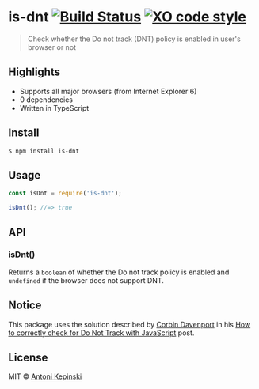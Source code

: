 # is-dnt [![Build Status](https://travis-ci.org/xxczaki/is-dnt.svg?branch=master)](https://travis-ci.org/xxczaki/is-dnt) [![XO code style](https://img.shields.io/badge/code_style-XO-5ed9c7.svg)](https://github.com/xojs/xo)

> Check whether the Do not track (DNT) policy is enabled in user's browser or not

## Highlights

- Supports all major browsers (from Internet Explorer 6)
- 0 dependencies
- Written in TypeScript

## Install

```
$ npm install is-dnt
```

## Usage

```js
const isDnt = require('is-dnt');

isDnt(); //=> true
```

## API

### isDnt()

Returns a `boolean` of whether the Do not track policy is enabled and `undefined` if the browser does not support DNT.

## Notice

This package uses the solution described by [Corbin Davenport](https://github.com/corbindavenport) in his [How to correctly check for Do Not Track with JavaScript](https://dev.to/corbindavenport/how-to-correctly-check-for-do-not-track-with-javascript-135d) post.

## License

MIT © [Antoni Kepinski](https://kepinski.me)
